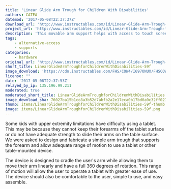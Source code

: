 ```yaml
---
title: 'Linear Glide Arm Trough for Children With Disabilities'
authors: CATEA
datemod: '2017-05-08T22:37:37Z'
download_url: 'http://www.instructables.com/id/Linear-Glide-Arm-Trough-for-Children-with-Cerebral'
project_url: 'http://www.instructables.com/id/Linear-Glide-Arm-Trough-for-Children-with-Cerebral'
description: 'This movable arm support helps with access to touch screen devices.'
tags:
    - alternative-access
    - supports
categories:
    - hardware
original_url: 'http://www.instructables.com/id/Linear-Glide-Arm-Trough-for-Children-with-Cerebral'
short_title: LinearGlideArmTroughforChildrenWithDisabilities-59f
image_download: 'https://cdn.instructables.com/FHS/COW4/I697ONUX/FHSCOW4I697ONUX.MEDIUM.jpg?width=614'
license: ""
date: '2017-05-08T22:37:53Z'
relayed_by_ip: 135.196.99.211
moderated: true
moderated_short_title: LinearGlideArmTroughforChildrenWithDisabilities
image_download_sha: 76027ba15b1cc8a3b52d7abfb2a2e17eca0b17bd0a0c32ff0276504f5b46ed7a
thumb: items/LinearGlideArmTroughforChildrenWithDisabilities-59f-thumb.png
image: items/LinearGlideArmTroughforChildrenWithDisabilities-59f.png
---
```

Some kids with upper extremity limitations have difficulty using a tablet. This may be because they cannot keep their forearms off the tablet surface or do not have adequate strength to slide their arms on the table surface. We were asked to design and fabricate a simple arm trough that supports the forearm and allow adequate range of motion to use a tablet or other table-mounted device.

The device is designed to cradle the user's arm while allowing them to move their arm linearly and have a full 360 degrees of rotation. This range of motion will allow the user to operate a tablet with greater ease of use. The device should also be comfortable to the user, simple to use, and easy assemble.
